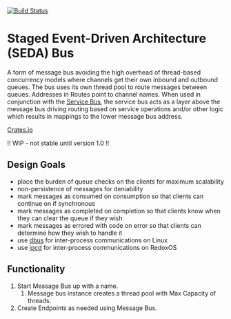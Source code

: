 [![Build Status](https://travis-ci.com/resolvingarchitecture/seda-bus.svg?branch=master)](https://travis-ci.com/resolvingarchitecture/seda-bus)
# Staged Event-Driven Architecture (SEDA) Bus
A form of message bus avoiding the high overhead of thread-based concurrency models where channels get their own inbound and outbound queues. 
The bus uses its own thread pool to route messages between queues. Addresses in Routes point to channel names.
When used in conjunction with the [Service Bus](https://github.com/resolvingarchitecture/service-bus), 
the service bus acts as a layer above the message bus driving routing based on service operations and/or other 
logic which results in mappings to the lower message bus address.

[Crates.io](https://crates.io/crates/seda_bus)

!! WIP - not stable until version 1.0 !!

## Design Goals 

* place the burden of queue checks on the clients for maximum scalability
* non-persistence of messages for deniability
* mark messages as consumed on consumption so that clients can continue on if synchronous
* mark messages as completed on completion so that clients know when they can clear the queue if they wish
* mark messages as errored with code on error so that clients can determine how they wish to handle it
* use [dbus](https://en.wikipedia.org/wiki/D-Bus) for inter-process communications on Linux
* use [ipcd](https://dev.to/legolord208/programming-for-redox-os-4124) for inter-process communications on RedoxOS

## Functionality

1. Start Message Bus up with a name.
    1. Message bus instance creates a thread pool with Max Capacity of threads.
2. Create Endpoints as needed using Message Bus.
   